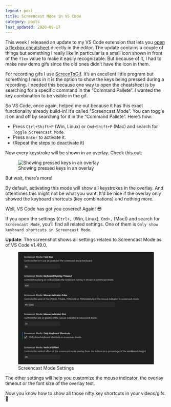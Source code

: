 ```yaml
---
leyout: post
title: Screencast Mode in VS Code
category: posts
last_updated: 2020-09-17
---
```


This week I released an update to my VS Code extension that lets you [open a flexbox cheatsheet](https://marketplace.visualstudio.com/items?itemName=dzhavat.css-flexbox-cheatsheet) directly in the editor. The update contains a couple of things but something I really like in particular is a small icon shown in front of the `flex` value to make it easily recognizable. But because of it, I had to make new demo gifs since the old ones didn’t have the icon in them.

For recording gifs I use [ScreenToGif](https://www.screentogif.com/). It’s an excellent little program but something I miss in it is the option to show the keys being pressed during a recording. I needed this because one way to open the cheatsheet is by searching for a specific command in the “Command Pallete”. I wanted the key combination to be visible in the gif.

So VS Code, once again, helped me out because it has this exact functionality already build-in! It’s called “Screencast Mode”. You can toggle it on and off by searching for it in the “Command Pallete”. Here’s how:

* Press `Ctrl+Shift+P` (Win, Linux) or `Cmd+Shift+P` (Mac) and search for `Toggle Screencast Mode`.
* Press `Enter` to activate it.
* (Repeat the steps to deactivate it)

Now every keystroke will be shown in an overlay. Check this out:

<figure>
  <img src="/assets/img/2019/09/18/hey.gif" alt="Showing pressed keys in an overlay">
  <figcaption>Showing pressed keys in an overlay</figcaption>
</figure>

But wait, there’s more!

By default, activating this mode will show all keystrokes in the overlay. And oftentimes this might not be what you want. It’d be nice if the overlay only showed the keyboard shortcuts (key combinations) and nothing more.

Well, VS Code has got you covered! Again! 😎

If you open the settings (`Ctrl+,` (Win, Linux), `Cmd+,` (Mac)) and search for `Screencast Mode`, you’ll find all related settings. One of them is `Only show keyboard shortcuts in Screencast Mode`.

**Update**: The screenshot shows all settings related to Screencast Mode as of VS Code v1.49.0.

<figure>
  <img src="/assets/img/2019/09/18/screencast-mode-settings.jpg" alt="Screencast Mode Settings">
  <figcaption>Screencast Mode Settings</figcaption>
</figure>

The other settings will help you customize the mouse indicator, the overlay timeout or the font size of the overlay text.

Now you know how to show all those nifty key shortcuts in your videos/gifs. 🚀
